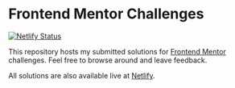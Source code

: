 # Frontend Mentor Challenges

[![Netlify Status](https://api.netlify.com/api/v1/badges/2d15b5a1-add0-46df-9fb0-f267628443da/deploy-status)](https://app.netlify.com/sites/fm-challenges-ar/deploys)

This repository hosts my submitted solutions for [Frontend Mentor](https://www.frontendmentor.io) challenges. Feel free to browse around and leave feedback.

All solutions are also available live at [Netlify](https://fm-challenges-ar.netlify.app/).
